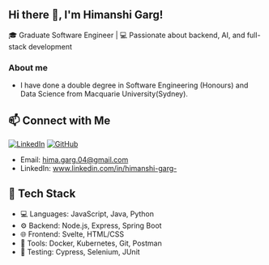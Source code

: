 ## Hi there 👋, I'm Himanshi Garg!
🎓 Graduate Software Engineer | 💻 Passionate about backend, AI, and full-stack development

### About me
- I have done a double degree in Software Engineering (Honours) and Data Science from Macquarie University(Sydney).


## 📫 Connect with Me
[![LinkedIn](https://img.shields.io/badge/LinkedIn-blue?logo=linkedin)](www.linkedin.com/in/himanshi-garg-)
[![GitHub](https://img.shields.io/badge/GitHub-black?logo=github)](https://github.com/himanshi-garg0404)
- Email: hima.garg.04@gmail.com
- LinkedIn: www.linkedin.com/in/himanshi-garg-

## 🚀 Tech Stack

- 💻 Languages: JavaScript, Java, Python
- ⚙️ Backend: Node.js, Express, Spring Boot
- 🌐 Frontend: Svelte, HTML/CSS
- 🧰 Tools: Docker, Kubernetes, Git, Postman
- 🧪 Testing: Cypress, Selenium, JUnit

<!--
**himanshi-garg0404/himanshi-garg0404** is a ✨ _special_ ✨ repository because its `README.md` (this file) appears on your GitHub profile.

Here are some ideas to get you started:

- 🔭 I’m currently working on ...
- 🌱 I’m currently learning ...
- 👯 I’m looking to collaborate on ...
- 🤔 I’m looking for help with ...
- 💬 Ask me about ...
- 📫 How to reach me: ...
- 😄 Pronouns: ...
- ⚡ Fun fact: ...
## 🚀 Tech Stack

## 🛠️ Featured Projects

- 🔍 [AI Code Explainer](https://github.com/yourusername/ai-code-explainer)  
  A tool that uses AI to explain code snippets in plain English.

- 🎲 [Bet Aggregator API](https://github.com/yourusername/bet-aggregator)  
  Node.js backend to store & process bet data using GraphQL APIs.

- 🔐 [Secure Spring Boot API](https://github.com/yourusername/springboot-auth-api)  
  REST API with JWT, session-based, and API key-based authentication.


-->
